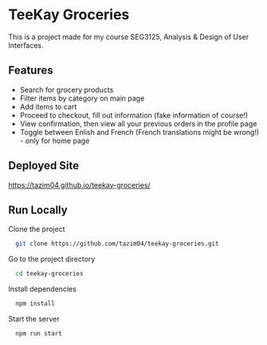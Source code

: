 
# TeeKay Groceries

This is a project made for my course SEG3125, Analysis & Design of User Interfaces.


## Features

- Search for grocery products
- Filter items by category on main page
- Add items to cart
- Proceed to checkout, fill out information (fake information of course!)
- View confirmation, then view all your previous orders in the profile page
- Toggle between Enlish and French (French translations might be wrong!) - only for home page


## Deployed Site

https://tazim04.github.io/teekay-groceries/


## Run Locally

Clone the project

```bash
  git clone https://github.com/tazim04/teekay-groceries.git
```

Go to the project directory

```bash
  cd teekay-groceries
```

Install dependencies

```bash
  npm install
```

Start the server

```bash
  npm run start
```

